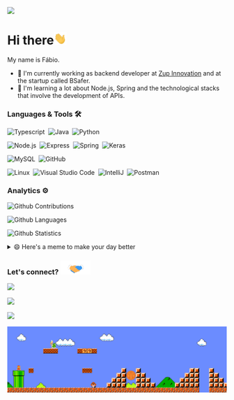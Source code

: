 
![](http://estruyf-github.azurewebsites.net/api/VisitorHit?user=fflucas&repo=fflucas&countColorcountColor)

<h1>Hi there<img src="https://github.com/fflucas/fflucas/blob/main/Assets/Hi.gif" width="29px"></h1>

My name is Fábio.

- 🔭 I'm currently working as backend developer at [Zup Innovation](https://www.zup.com.br/) and at the startup called BSafer.
- 🌱 I'm learning a lot about Node.js, Spring and the technological stacks that involve the development of APIs.

### Languages & Tools 🛠

![Typescript](https://img.shields.io/badge/-Typescript-05122A?style=flat&logo=typescript)&nbsp;
![Java](https://img.shields.io/badge/-Java-05122A?style=flat&logo=java)&nbsp;
![Python](https://img.shields.io/badge/-Python-05122A?style=flat&logo=python)&nbsp;

![Node.js](https://img.shields.io/badge/-Node.js-05122A?style=flat&logo=node.js)&nbsp;
![Express](https://img.shields.io/badge/-Express-05122A?style=flat&logo=express)&nbsp;
![Spring](https://img.shields.io/badge/-Spring-05122A?style=flat&logo=spring)&nbsp;
![Keras](https://img.shields.io/badge/-Keras-05122A?style=flat&logo=keras)&nbsp;


![MySQL](https://img.shields.io/badge/-MySQL-05122A?style=flat&logo=mysql)&nbsp;
![GitHub](https://img.shields.io/badge/-GitHub-05122A?style=flat&logo=github)&nbsp;

![Linux](https://img.shields.io/badge/-Linux-05122A?style=flat&logo=linux&logoColor=white)&nbsp;
![Visual Studio Code](https://img.shields.io/badge/-Visual%20Studio%20Code-05122A?style=flat&logo=visual-studio-code&logoColor=007ACC)&nbsp;
![IntelliJ](https://img.shields.io/badge/-IntelliJ-05122A?style=flat&logo=jetbrains)&nbsp;
![Postman](https://img.shields.io/badge/-Postman-05122A?style=flat&logo=postman)&nbsp;

### Analytics ⚙️

![Github Contributions](https://github-readme-streak-stats.herokuapp.com/?user=fflucas&hide_border=true&theme=tokyonight)

![Github Languages](https://github-readme-stats.vercel.app/api/top-langs/?username=fflucas&layout=compact&count_private=true&theme=tokyonight)

![Github Statistics](https://github-readme-stats.vercel.app/api/?username=fflucas&count_private=true&theme=tokyonight&show_icons=true)

<details>
  <summary>😄 Here's a meme to make your day better</summary>
   <a href="https://github.com/fflucas"><img src="https://github.com/fflucas/fflucas/blob/main/Assets/avengers.jpg" title="Meme" alt="Please refresh the page if the meme doesn't show up." height="350"></a>
</details>

### Let's connect? <img src="https://github.com/fflucas/fflucas/blob/main/Assets/Handshake.gif" height="32px">

<p align="left">

<a href="https://www.linkedin.com/in/fflucas/"><img src="https://img.shields.io/badge/-LinkedIn-0077B5?style=flat&logo=Linkedin&logoColor=white"/></a>

<a href="https://fflucas.medium.com/"><img src="https://img.shields.io/badge/-Medium-%2312100E?style=flat&logo=medium&logoColor=white"/></a>


<a href="mailto:fflucas@hotmail.com"><img src="https://img.shields.io/badge/-fflucas@hotmail.com-3677D1?style=flat&logo=gmail&logoColor=white"/></a>
</p>

<img src="https://github.com/fflucas/fflucas/blob/main/Assets/Mario_Gameplay.gif" alt="Mario Game" width="980">
